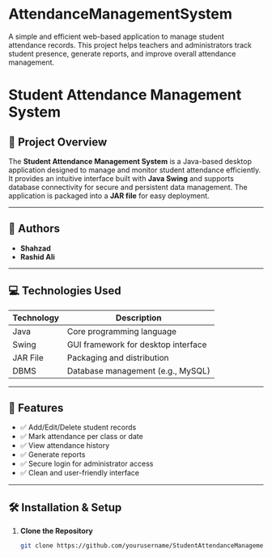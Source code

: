 # AttendanceManagementSystem
A simple and efficient web-based application to manage student attendance records. This project helps teachers and administrators track student presence, generate reports, and improve overall attendance management.
# Student Attendance Management System

## 📌 Project Overview

The **Student Attendance Management System** is a Java-based desktop application designed to manage and monitor student attendance efficiently. It provides an intuitive interface built with **Java Swing** and supports database connectivity for secure and persistent data management. The application is packaged into a **JAR file** for easy deployment.

---

## 👥 Authors

- **Shahzad**
- **Rashid Ali**

---

## 💻 Technologies Used

| Technology | Description                         |
|------------|-------------------------------------|
| Java       | Core programming language           |
| Swing      | GUI framework for desktop interface |
| JAR File   | Packaging and distribution          |
| DBMS       | Database management (e.g., MySQL)   |

---

## 🧩 Features

- ✅ Add/Edit/Delete student records
- ✅ Mark attendance per class or date
- ✅ View attendance history
- ✅ Generate reports
- ✅ Secure login for administrator access
- ✅ Clean and user-friendly interface

---

## 🛠️ Installation & Setup

1. **Clone the Repository**
   ```bash
   git clone https://github.com/yourusername/StudentAttendanceManagementSystem.git

